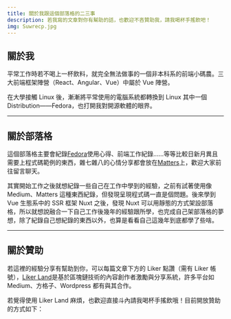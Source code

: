 ```yaml
---
title: 關於我跟這個部落格的二三事
description: 若我寫的文章對你有幫助的話，也歡迎不吝贊助我，請我喝杯手搖飲吧！
img: Suwrecp.jpg
---
```


## 關於我

平常工作時若不喝上一杯飲料，就完全無法做事的一個非本科系的前端小碼農。三大前端框架陣營（React、Angular、Vue）中屬於 Vue 陣營。

在大學接觸 Linux 後，漸漸將平常使用的電腦系統都轉換到 Linux 其中一個 Distribution——Fedora，也打開我對開源軟體的眼界。

---

## 關於部落格

這個部落格主要會紀錄[Fedora](https://getfedora.org/)使用心得、前端工作紀錄……等等比較日新月異且需要上程式碼範例的東西，雜七雜八的心情分享都會放在[Matters](https://matters.news/@chaoshuang)上，歡迎大家前往留言聊天。

其實開始工作之後就想紀錄一些自己在工作中學到的經驗，之前有試著使用像 Medium、Matters 這種東西紀錄，但發現呈現程式碼一直是個問題。後來學到 Vue 生態系中的 SSR 框架 Nuxt 之後，發現 Nuxt 可以用靜態的方式架設部落格，所以就想說融合一下自己工作後幾年的經驗跟所學，也完成自己架部落格的夢想，除了紀錄自己想紀錄的東西以外，也算是看看自己這幾年到底都學了些啥。

---

## 關於贊助

若這裡的經驗分享有幫助到你，可以每篇文章下方的 Liker 點讚（需有 Liker 帳號），[Liker Land](https://docs.like.co/v/zh/user-guide/liker-id/register)是基於區塊鏈技術的內容創作者激勵與分享系統，許多平台如 Medium、方格子、Wordpress 都有與其合作。

若覺得使用 Liker Land 麻煩，也歡迎直接斗內請我喝杯手搖飲哦！目前開放贊助的方式如下：

<global-donations></global-donations>
